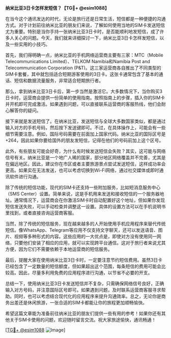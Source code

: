 **纳米比亚3日卡怎样发短信？【TG💪+ @esim1088】**

在当今这个通讯发达的时代，无论是旅行还是日常生活，短信都是一种便捷的沟通方式。对于计划前往纳米比亚的朋友们来说，了解如何使用当地的SIM卡发送短信尤为重要。特别是当你手持一张纳米比亚3日卡时，是否能顺利地发短信，成了许多人关心的问题。今天，我们就来详细探讨一下，纳米比亚3日卡怎样发短信，以及一些实用的小技巧。

首先，我们得明确一点，纳米比亚的手机网络运营商主要有三家：MTC（Mobile Telecommunications Limited）、TELKOM Namibia和Namibia Post and Telecommunication Corporation (P&T)。这三家运营商各自推出了不同类型的SIM卡套餐，其中就包括适合短期游客使用的3日卡。这张卡通常包含了基本的通话、短信和数据流量服务，非常适合短期旅行者。

那么，拿到纳米比亚3日卡后，第一步当然是激活它。大多数情况下，当你购买3日卡时，运营商会提供一份简单的使用指南。按照指南上的步骤，插入你的SIM卡并开机即可完成激活。如果遇到问题，可以直接联系运营商的客服热线，他们会耐心解答你的疑问。

接下来就是发送短信了。在纳米比亚，发送短信与全球大多数国家类似，都是通过输入对方的手机号码，然后按下发送键即可。不过，在具体操作上，可能会有一些细节需要注意。例如，国际号码需要在前面加上国家代码。纳米比亚的国际区号是+264，因此如果你要给国外的朋友发短信，记得在他们的号码前加上这个区号。

此外，有些朋友可能会好奇，为什么有时候发送短信会失败？其实，这可能与网络信号有关。纳米比亚是一个地广人稀的国家，部分地区网络覆盖并不完善，尤其是在偏远地区。因此，建议你在市区或者主要旅游景点尝试发送短信，这样成功率会更高。如果实在无法发送，也可以考虑切换到Wi-Fi网络，通过社交媒体或即时通讯软件进行沟通。

除了传统的短信功能，现代的SIM卡还支持一些附加服务，比如短消息服务中心（SMS Center）设置。简单来说，这是手机用来发送和接收短信的一个服务器地址。通常情况下，运营商会在你激活SIM卡时自动配置好这个地址，但如果你发现短信发送失败，可以手动检查并调整这一设置。具体的设置方法可以在手机说明书里找到，或者直接咨询运营商客服。

当然，除了传统的短信服务，现在越来越多的人开始使用手机应用程序来替代传统短信。像WhatsApp、Telegram等应用不仅支持文字聊天，还可以发送语音、图片、视频等多种形式的内容。这些应用的一大优点是，即使对方没有使用同一网络，只要他们安装了相应的应用，就可以实现跨平台通信。这对于旅行者来说尤其方便，因为它们不需要依赖于本地运营商的短信服务。

最后，提醒大家在使用纳米比亚3日卡时，一定要注意节约短信费用。虽然3日卡已经包含了一定数量的短信额度，但如果超出这个范围，每条短信的费用可能会比较高。因此，尽量多利用免费的应用程序进行沟通，以节省不必要的开支。

总结一下，使用纳米比亚3日卡发送短信并不复杂，只需确保网络信号良好，正确输入对方号码，并注意国际区号即可。如果遇到问题，及时联系运营商客服寻求帮助。同时，也可以考虑结合现代化的应用程序来提升沟通效率。总之，无论你是商务出差还是休闲旅游，一张合适的SIM卡都能让你的旅程更加顺畅愉快。

希望这篇文章能为准备前往纳米比亚的朋友们提供一些有用的参考！如果你还有其他关于SIM卡使用的问题，欢迎随时留言交流。祝大家旅途愉快，通讯畅通！

[[TG💪+ @esim1088](https://t.me/s/esim1088) ![Image](https://i.postimg.cc/4NQfJmqS/Snipaste-2025-05-13-00-14-12.png)]